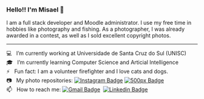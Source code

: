 ### Hello!! I'm Misael 👋

I am a full stack developer and Moodle administrator. I use my free time in hobbies like photography and fishing. As a photographer, I was already awarded in a contest, as well as I sold excellent copyright photos.

- - -


💻 &nbsp; I’m currently working at Universidade de Santa Cruz do Sul (UNISC)
<br />🎓 &nbsp; I’m currently learning Computer Science and Articial Intelligence
<br />⚡ &nbsp;  Fun fact: I am a volunteer firefighter and I love cats and dogs.
<br />📷 &nbsp; My photo repositories: [![Instagram Badge](https://img.shields.io/badge/-misaelbr-blue?style=flat-square&logo=Instagram&link=https://instagram.com/misaelbr/)](https://instagram.com/misaelbr/) [![500px Badge](https://img.shields.io/badge/-misaelbr-blue?style=flat-square&logo=500px&link=https://500px.com/misaelbr/)](https://500px.com/misaelbr/)
<br />📫 &nbsp; How to reach me:  [![Gmail Badge](https://img.shields.io/badge/-misael.bandeira@gmail.com-blue?style=flat-square&logo=Gmail&link=mailto:misael.bandeira@gmail.com)](mailto:misael.bandeira@gmai.com) &nbsp;[![Linkedin Badge](https://img.shields.io/badge/-misaelbr-blue?style=flat-square&logo=Linkedin&link=https://www.linkedin.com/in/misaelbr/)](https://www.linkedin.com/in/misaelbr/)
